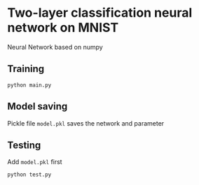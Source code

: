 # Two-layer classification neural network on MNIST
Neural Network based on numpy
## Training 
```
python main.py
```
## Model saving
Pickle file `model.pkl` saves the network and parameter
## Testing
Add `model.pkl` first
```
python test.py
```

